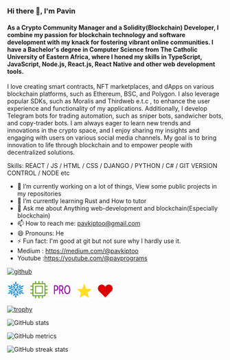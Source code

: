 ### Hi there 👋, I'm Pavin
#### As a Crypto Community Manager and a Solidity(Blockchain) Developer, I combine my passion for blockchain technology and software development with my knack for fostering vibrant online communities. I have a Bachelor's degree in Computer Science from The Catholic University of Eastern Africa, where I honed my skills in TypeScript, JavaScript, Node.js, React.js,  React Native and other web development tools.

I love creating smart contracts, NFT marketplaces, and dApps on various blockchain platforms, such as Ethereum, BSC, and Polygon. I also leverage popular SDKs, such as Moralis and Thirdweb e.t.c , to enhance the user experience and functionality of my applications. Additionally, I develop Telegram bots for trading automation, such as sniper bots, sandwicher bots, and copy-trader bots. I am always eager to learn new trends and innovations in the crypto space, and I enjoy sharing my insights and engaging with users on various social media channels. My goal is to bring innovation to life through blockchain and to empower people with decentralized solutions.

Skills: REACT / JS / HTML / CSS / DJANGO / PYTHON / C# / GIT VERSION CONTROL / NODE etc

- 🔭 I’m currently working on a lot of things, View some public projects in my repositories 
- 🌱 I’m currently learning Rust and How to tutor 
- 💬 Ask me about Anything web-development and blockchain(Especially blockchain)
- 📫 How to reach me: pavkiptoo@gmail.com 
- 😄 Pronouns: He 
- ⚡ Fun fact: I'm good at git but not sure why I hardly use it.
- Medium : https://medium.com/@pavkiptoo
- Youtube :https://youtube.com/@pavprograms


[<img src='https://cdn.jsdeliv)r.net/npm/simple-icons@3.0.1/icons/github.svg' alt='github' height='40'>](https://github.com/bl4ckh401)  

<a href='https://archiveprogram.github.com/'><img src='https://raw.githubusercontent.com/acervenky/animated-github-badges/master/assets/acbadge.gif' width='40' height='40'></a> <a href='https://docs.github.com/en/developers'><img src='https://raw.githubusercontent.com/acervenky/animated-github-badges/master/assets/devbadge.gif' width='40' height='40'></a> <a href='https://github.com/pricing'><img src='https://raw.githubusercontent.com/acervenky/animated-github-badges/master/assets/pro.gif' width='40' height='40'></a> <a href='https://stars.github.com/'><img src='https://raw.githubusercontent.com/acervenky/animated-github-badges/master/assets/starbadge.gif' width='35' height='35'></a> <a href='https://docs.github.com/en/github/supporting-the-open-source-community-with-github-sponsors'><img src='https://raw.githubusercontent.com/acervenky/animated-github-badges/master/assets/sponsorbadge.gif' width='35' height='35'></a> 

[![trophy](https://github-profile-trophy.vercel.app/?username=bl4ckh401)](https://github.com/ryo-ma/github-profile-trophy)

![GitHub stats](https://github-readme-stats.vercel.app/api?username=bl4ckh401&show_icons=true)  

![GitHub metrics](https://metrics.lecoq.io/bl4ckh401)  

![GitHub streak stats](https://github-readme-streak-stats.herokuapp.com/?user=bl4ckh401)  

